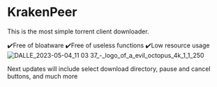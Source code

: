 # KrakenPeer
This is the most simple torrent client downloader.

✔️Free of bloatware
✔️Free of useless functions
✔️Low resource usage![DALLE_2023-05-04_11 03 37_-_logo_of_a_evil_octopus_4k_1_1_250](https://user-images.githubusercontent.com/69916759/236164642-1c8890a2-34e0-4616-8acf-879c4e1bf012.png)

Next updates will include select download directory, pause and cancel buttons, and much more
